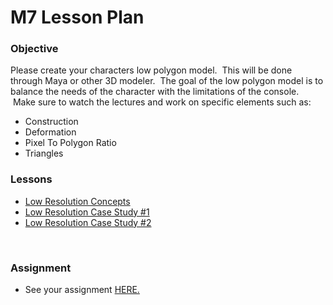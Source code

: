 # M7 Lesson Plan

<h3>Objective</h3>
<p>Please create your characters low polygon model. &nbsp;This will be done through Maya or other 3D modeler. &nbsp;The goal of the low polygon model is to balance the needs of the character with the limitations of the console. &nbsp;Make sure to watch the lectures and work on specific elements such as:</p>
<ul>
<li>Construction</li>
<li>Deformation</li>
<li>Pixel To Polygon Ratio</li>
<li>Triangles</li>
</ul>
<h3>Lessons</h3>
<ul>
<li><a title="Low Resolution Concepts" href="https://vertexschool.instructure.com/courses/296/pages/low-resolution-concepts?wrap=1" data-api-endpoint="https://vertexschool.instructure.com/api/v1/courses/296/pages/low-resolution-concepts" data-api-returntype="Page">Low Resolution Concepts</a></li>
<li><a title="Low Resolution Case Study #1" href="https://vertexschool.instructure.com/courses/296/pages/low-resolution-case-study-number-1?wrap=1" data-api-endpoint="https://vertexschool.instructure.com/api/v1/courses/296/pages/low-resolution-case-study-number-1" data-api-returntype="Page">Low Resolution Case Study #1</a></li>
<li><a title="Low Resolution Case Study #2" href="https://vertexschool.instructure.com/courses/296/pages/low-resolution-case-study-number-2?wrap=1" data-api-endpoint="https://vertexschool.instructure.com/api/v1/courses/296/pages/low-resolution-case-study-number-2" data-api-returntype="Page">Low Resolution Case Study #2</a></li>
</ul>
<p>&nbsp;</p>
<h3>Assignment</h3>
<ul style="list-style-type: disc;">
<li>See your assignment <a title="M6 Assignment: Create Your Characters Low Poly" href="https://vertexschool.instructure.com/courses/296/assignments/2587" data-api-endpoint="https://vertexschool.instructure.com/api/v1/courses/296/assignments/2587" data-api-returntype="Assignment">HERE.</a><br>&nbsp;</li>
</ul>
